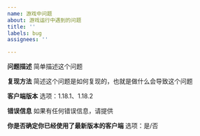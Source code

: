 ```yaml
---
name: 游戏中问题
about: 游戏运行中遇到的问题
title: ''
labels: bug
assignees: ''

---
```


**问题描述**
简单描述这个问题

**复现方法**
简述这个问题是如何复现的，也就是做什么会导致这个问题

**客户端版本**
选项：1.18.1、1.18.2

**错误信息**
如果有任何错误信息，请提供

**你是否确定你已经使用了最新版本的客户端**
选项：是/否
